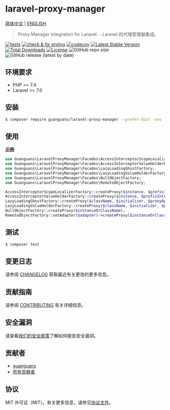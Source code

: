 # laravel-proxy-manager

[简体中文](README-zh_CN.md) | [ENGLISH](README.md)

> Proxy Manager integration for Laravel. - Laravel 的代理管理器集成。

[![tests](https://github.com/guanguans/laravel-proxy-manager/workflows/tests/badge.svg)](https://github.com/guanguans/laravel-proxy-manager/actions)
[![check & fix styling](https://github.com/guanguans/laravel-proxy-manager/actions/workflows/php-cs-fixer.yml/badge.svg)](https://github.com/guanguans/laravel-proxy-manager/actions)
[![codecov](https://codecov.io/gh/guanguans/laravel-proxy-manager/branch/main/graph/badge.svg?token=URGFAWS6S4)](https://codecov.io/gh/guanguans/laravel-proxy-manager)
[![Latest Stable Version](https://poser.pugx.org/guanguans/laravel-proxy-manager/v)](//packagist.org/packages/guanguans/laravel-proxy-manager)
[![Total Downloads](https://poser.pugx.org/guanguans/laravel-proxy-manager/downloads)](//packagist.org/packages/guanguans/laravel-proxy-manager)
[![License](https://poser.pugx.org/guanguans/laravel-proxy-manager/license)](//packagist.org/packages/guanguans/laravel-proxy-manager)
![GitHub repo size](https://img.shields.io/github/repo-size/guanguans/laravel-proxy-manager)
![GitHub release (latest by date)](https://img.shields.io/github/v/release/guanguans/laravel-proxy-manager)

## 环境要求

* PHP >= 7.4
* Laravel >= 7.0

## 安装

```bash
$ composer require guanguans/laravel-proxy-manager --prefer-dist -vvv
```

## 使用

[**示例**](./tests/Facades)

```php
use Guanguans\LaravelProxyManager\Facades\AccessInterceptorScopeLocalizerFactory;
use Guanguans\LaravelProxyManager\Facades\AccessInterceptorValueHolderFactory;
use Guanguans\LaravelProxyManager\Facades\LazyLoadingGhostFactory;
use Guanguans\LaravelProxyManager\Facades\LazyLoadingValueHolderFactory;
use Guanguans\LaravelProxyManager\Facades\NullObjectFactory;
use Guanguans\LaravelProxyManager\Facades\RemoteObjectFactory;

AccessInterceptorScopeLocalizerFactory::createProxy($instance, $prefixInterceptors, $suffixInterceptors);
AccessInterceptorValueHolderFactory::createProxy($instance, $prefixInterceptors, $suffixInterceptors);
LazyLoadingGhostFactory::createProxy($className, $initializer, $proxyOptions);
LazyLoadingValueHolderFactory::createProxy($className, $initializer, $proxyOptions);
NullObjectFactory::createProxy($instanceOrClassName);
RemoteObjectFactory::setAdapter($adapter)->createProxy($instanceOrClassName);
```

## 测试

```bash
$ composer test
```

## 变更日志

请参阅 [CHANGELOG](CHANGELOG.md) 获取最近有关更改的更多信息。

## 贡献指南

请参阅 [CONTRIBUTING](.github/CONTRIBUTING.md) 有关详细信息。

## 安全漏洞

请查看[我们的安全政策](../../security/policy)了解如何报告安全漏洞。

## 贡献者

* [guanguans](https://github.com/guanguans)
* [所有贡献者](../../contributors)

## 协议

MIT 许可证（MIT）。有关更多信息，请参见[协议文件](LICENSE)。
